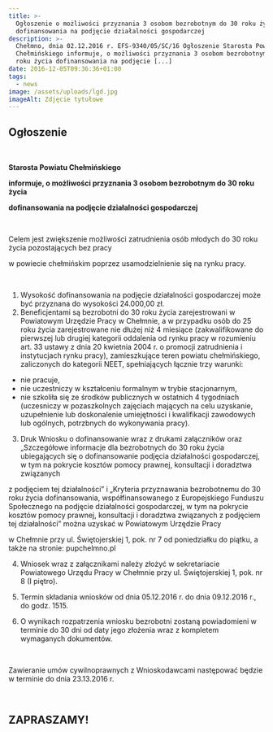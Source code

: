 ```yaml
---
title: >-
  Ogłoszenie o możliwości przyznania 3 osobom bezrobotnym do 30 roku życia
  dofinansowania na podjęcie działalności gospodarczej
description: >-
  Chełmno, dnia 02.12.2016 r. EFS-9340/05/SC/16 Ogłoszenie Starosta Powiatu
  Chełmińskiego informuje, o możliwości przyznania 3 osobom bezrobotnym do 30
  roku życia dofinansowania na podjęcie [...]
date: 2016-12-05T09:36:36+01:00
tags:
  - news
image: /assets/uploads/lgd.jpg
imageAlt: Zdjęcie tytułowe
---
```

## Ogłoszenie

<br>

**Starosta Powiatu Chełmińskiego**

**informuje, o możliwości przyznania 3 osobom bezrobotnym do 30 roku życia**

**dofinansowania na podjęcie działalności gospodarczej**

<br>

Celem jest zwiększenie możliwości zatrudnienia osób młodych do 30 roku życia pozostających bez pracy

w powiecie chełmińskim poprzez usamodzielnienie się na rynku pracy.

<br>

1. Wysokość dofinansowania na podjęcie działalności gospodarczej może być przyznana do wysokości 24.000,00 zł.
2. Beneficjentami są bezrobotni do 30 roku życia zarejestrowani w Powiatowym Urzędzie Pracy w Chełmnie, a w przypadku osób do 25 roku życia zarejestrowane nie dłużej niż  4 miesiące (zakwalifikowane do pierwszej lub drugiej kategorii oddalenia od rynku pracy w rozumieniu art. 33 ustawy z dnia 20 kwietnia 2004 r. o promocji zatrudnienia i instytucjach rynku pracy), zamieszkujące teren powiatu chełmińskiego, zaliczonych do kategorii NEET, spełniających łącznie trzy warunki:

* nie pracuje,
* nie uczestniczy w kształceniu formalnym w trybie stacjonarnym,
* nie szkoliła się ze środków publicznych w ostatnich 4 tygodniach (uczesniczy w pozaszkolnych zajęciach mających na celu uzyskanie, uzupełnienie lub doskonalenie umiejętności i kwalifikacji zawodowych lub ogólnych, potrzbnych do wykonywania pracy).

3. Druk Wniosku o dofinansowanie wraz z drukami załączników oraz „Szczegółowe informacje dla bezrobotnych do 30 roku życia ubiegających się o dofinansowanie podjęcia działalności gospodarczej, w tym na pokrycie kosztów pomocy prawnej, konsultacji i doradztwa związanych

z podjęciem tej działalności” i „Kryteria przyznawania bezrobotnemu do 30 roku życia dofinansowania, współfinansowanego z Europejskiego Funduszu Społecznego na podjęcie działalności gospodarczej, w tym na pokrycie kosztów pomocy prawnej, konsultacji i doradztwa związanych z podjęciem tej działalności” można uzyskać w Powiatowym Urzędzie Pracy

w Chełmnie przy ul. Świętojerskiej 1, pok. nr 7 od poniedziałku do piątku, a także na stronie: pupchelmno.pl

4. Wniosek wraz z załącznikami należy złożyć w sekretariacie Powiatowego Urzędu Pracy w Chełmnie przy ul. Świętojerskiej 1, pok. nr 8 (I piętro).

5. Termin składania wniosków od dnia 05.12.2016 r. do dnia 09.12.2016 r., do godz. 1515.

6. O wynikach rozpatrzenia wniosku bezrobotni zostaną powiadomieni w terminie do 30 dni  od daty jego złożenia wraz z kompletem wymaganych dokumentów.

<br>

Zawieranie umów cywilnoprawnych z Wnioskodawcami następować będzie w terminie do dnia 23.13.2016 r.

<br>

## ZAPRASZAMY!
